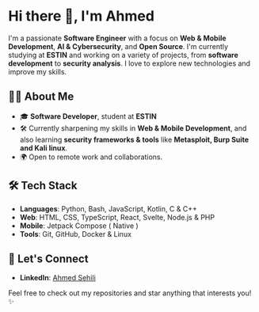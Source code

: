 # Hi there 👋, I'm Ahmed

I'm a passionate **Software Engineer** with a focus on **Web & Mobile Development**, **AI & Cybersecurity**, and **Open Source**. I'm currently studying at **ESTIN** and working on a variety of projects, from **software development** to **security analysis**. I love to explore new technologies and improve my skills.

## 👨‍💻 About Me

- 🎓 **Software Developer**, student at **ESTIN**
- 🛠️ Currently sharpening my skills in **Web & Mobile Development**, and also learning **security frameworks & tools** like **Metasploit, Burp Suite and Kali linux**.
- 🌍 Open to remote work and collaborations.

## 🛠️ Tech Stack

- **Languages**: Python, Bash, JavaScript, Kotlin, C & C++
- **Web**: HTML, CSS, TypeScript, React, Svelte, Node.js & PHP
- **Mobile**: Jetpack Compose ( Native )
- **Tools**: Git, GitHub, Docker & Linux

## 💬 Let's Connect

- **LinkedIn**: [Ahmed Sehili](https://www.linkedin.com/in/sehili-ahmed)

Feel free to check out my repositories and star anything that interests you! ✨
